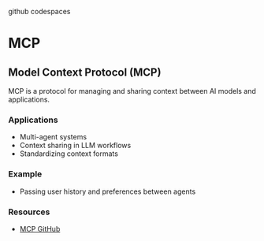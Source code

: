github codespaces
# MCP

## Model Context Protocol (MCP)
MCP is a protocol for managing and sharing context between AI models and applications.

### Applications
- Multi-agent systems
- Context sharing in LLM workflows
- Standardizing context formats

### Example
- Passing user history and preferences between agents

### Resources
- [MCP GitHub](https://github.com/modelcontext/protocol)
